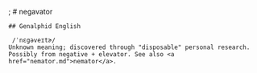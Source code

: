 ;
    # negavator

    ## Genalphid English

     /ˈnɛgəveɪtɚ/
    Unknown meaning; discovered through "disposable" personal research. Possibly from negative + elevator. See also <a href="nemator.md">nemator</a>.







